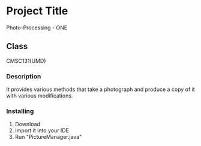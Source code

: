 # Project Title
Photo-Processing - ONE

## Class
CMSC131(UMD)

### Description
It provides various methods that take a photograph and produce a copy of it with
various modifications.

### Installing
1) Download 
2) Import it into your IDE
3) Run "PictureManager.java"
